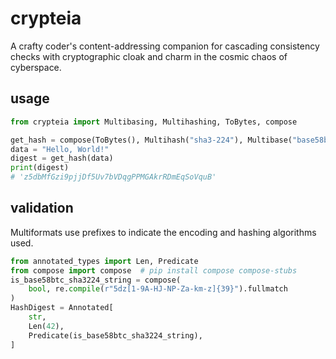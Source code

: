 # crypteia

A crafty coder's content-addressing companion for cascading consistency checks with cryptographic cloak and charm in the cosmic chaos of cyberspace.

## usage

```python
from crypteia import Multibasing, Multihashing, ToBytes, compose

get_hash = compose(ToBytes(), Multihash("sha3-224"), Multibase("base58btc"))
data = "Hello, World!"
digest = get_hash(data)
print(digest)
# 'z5dbMfGzi9pjjDf5Uv7bVDqgPPMGAkrRDmEqSoVquB'
```

## validation

Multiformats use prefixes to indicate the encoding and hashing algorithms used.

```python
from annotated_types import Len, Predicate
from compose import compose  # pip install compose compose-stubs
is_base58btc_sha3224_string = compose(
    bool, re.compile(r"5dz[1-9A-HJ-NP-Za-km-z]{39}").fullmatch
)
HashDigest = Annotated[
    str,
    Len(42),
    Predicate(is_base58btc_sha3224_string),
]
```
